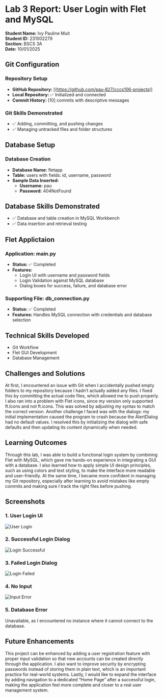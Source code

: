 # Lab 3 Report: User Login with Flet and MySQL 

**Student Name:** Ivy Pauline Muit\
**Student ID:** 231002279\
**Section:** BSCS 3A\
**Date:** 10/01/2025

## Git Configuration

### Repository Setup
- **GitHub Repository:** [(https://github.com/pau-827/cccs106-projects)]
- **Local Repository:** ✅ Initialized and connected
- **Commit History:** [10] commits with descriptive messages

### Git Skills Demonstrated
- ✅ Adding, committing, and pushing changes
- ✅ Managing untracked files and folder structures

## Database Setup

### Database Creation
- **Database Name:** fletapp
- **Table:** users with fields: id, username, password
- **Sample Data Inserted:**
    - **Username:** pau
    - **Password:** 404NotFound

## Database Skills Demonstrated
- ✅ Database and table creation in MySQL Workbench
- ✅ Data insertion and retrieval testing

## Flet Applictaion

### Application: main.py
- **Status:** ✅ Completed
- **Features:**
    - Login UI with username and password fields
    - Login Validation against MySQL database
    - Dialog boxes for success, failure, and database error

### Supporting File: db_connection.py
- **Status:** ✅ Completed
- **Features:** Handles MySQL connection with credentials and database selection

## Technical Skills Developed
- Git Workflow
- Flet GUI Development
- Database Management

## Challenges and Solutions

At first, I encountered an issue with Git when I accidentally pushed empty folders to my repository because I hadn’t actually added any files. I fixed this by committing the actual code files, which allowed me to push properly. I also ran into a problem with Flet icons, since my version only supported ft.Icons and not ft.icons. This was solved by adjusting my syntax to match the correct version. Another challenge I faced was with the dialogs: my initial implementation caused the program to crash because the AlertDialog had no default values. I resolved this by initializing the dialog with safe defaults and then updating its content dynamically when needed.

## Learning Outcomes

Through this lab, I was able to build a functional login system by combining Flet with MySQL, which gave me hands-on experience in integrating a GUI with a database. I also learned how to apply simple UI design principles, such as using colors and text styling, to make the interface more readable and user-friendly. At the same time, I became more confident in managing my Git repository, especially after learning to avoid mistakes like empty commits and making sure I track the right files before pushing.

## Screenshots

### 1. User Login UI
![User Login](lab3_screenshots/User_Login.png)

### 2. Successful Login Dialog
![Login Successful](lab3_screenshots/Login_Successful.png)

### 3. Failed Login Dialog
![Login Failed](lab3_screenshots/Login_Failed.png)

### 4. No Input
![Input Error](lab3_screenshots/Input_Error.png)

### 5. Database Error
Unavailable, as I encountered no instance where it cannot connect to the database.


## Future Enhancements

This project can be enhanced by adding a user registration feature with proper input validation so that new accounts can be created directly through the application. I also want to improve security by encrypting passwords instead of storing them in plain text, which is an important practice for real-world systems. Lastly, I would like to expand the interface by adding navigation to a dedicated “Home Page” after a successful login, making the application feel more complete and closer to a real user management system.